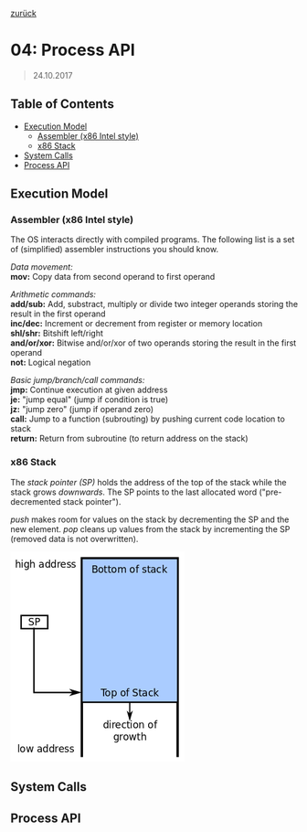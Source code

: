 [zurück](README.md)

# 04: Process API

> 24.10.2017

## Table of Contents

- [Execution Model](#execution-model)
    - [Assembler (x86 Intel style)](#assembler-x86-intel-style)
    - [x86 Stack](#x86-stack)
- [System Calls](#system-calls)
- [Process API](#process-api)

## Execution Model

### Assembler (x86 Intel style)

The OS interacts directly with compiled programs. The following list is a set of (simplified) assembler instructions you should know.

_Data movement:_  
**mov:** Copy data from second operand to first operand

_Arithmetic commands:_  
**add/sub:** Add, substract, multiply or divide two integer operands storing the result in the first operand  
**inc/dec:** Increment or decrement from register or memory location  
**shl/shr:** Bitshift left/right  
**and/or/xor:** Bitwise and/or/xor of two operands storing the result in the first operand  
**not:** Logical negation  

_Basic jump/branch/call commands:_  
**jmp:** Continue execution at given address  
**je:** "jump equal" (jump if condition is true)  
**jz:** "jump zero" (jump if operand zero)  
**call:** Jump to a function (subrouting) by pushing current code location to stack  
**return:**  Return from subroutine (to return address on the stack)

### x86 Stack

The _stack pointer (SP)_ holds the address of the top of the stack while the stack grows _downwards_. The SP points to the last allocated word ("pre-decremented stack pointer").

_push_ makes room for values on the stack by decrementing the SP and the new element. _pop_ cleans up values from the stack by incrementing the SP (removed data is not overwritten).

![](img/04-stack.png)

## System Calls

## Process API